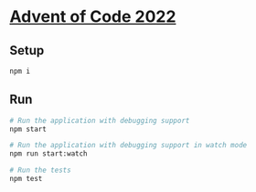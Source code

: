 # [Advent of Code 2022](https://adventofcode.com/2022)

## Setup

```bash
npm i
```

## Run

```bash
# Run the application with debugging support
npm start

# Run the application with debugging support in watch mode
npm run start:watch

# Run the tests
npm test
```
